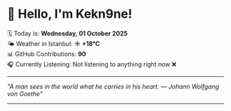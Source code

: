 # 👋 Hello, I'm Kekn9ne!

🗓️ Today is: **Wednesday, 01 October 2025**  
🌤️ Weather in Istanbul: **☀️   +18°C**  
📊 GitHub Contributions: **90**  
🎧 Currently Listening: Not listening to anything right now ❌

---

_"A man sees in the world what he carries in his heart. — *Johann Wolfgang von Goethe*"_

---
